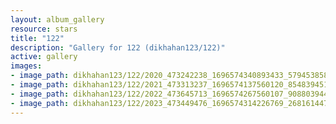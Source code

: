 ```yaml
---
layout: album_gallery
resource: stars
title: "122"
description: "Gallery for 122 (dikhahan123/122)"
active: gallery
images:
- image_path: dikhahan123/122/2020_473242238_1696574340893433_5794538582172901846_n.jpg
- image_path: dikhahan123/122/2021_473313237_1696574137560120_8548394515096841023_n.jpg
- image_path: dikhahan123/122/2022_473645713_1696574267560107_908803944110141245_n.jpg
- image_path: dikhahan123/122/2023_473449476_1696574314226769_2681614471144357485_n.jpg
---
```

